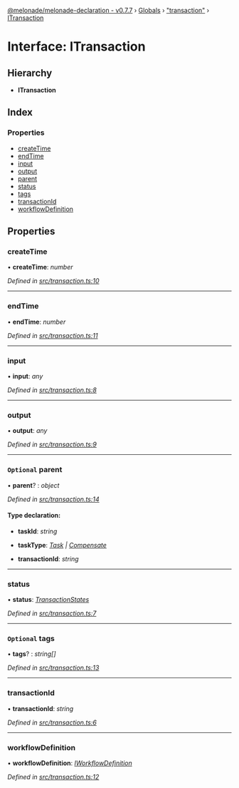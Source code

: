 [@melonade/melonade-declaration - v0.7.7](../README.md) › [Globals](../globals.md) › ["transaction"](../modules/_transaction_.md) › [ITransaction](_transaction_.itransaction.md)

# Interface: ITransaction

## Hierarchy

* **ITransaction**

## Index

### Properties

* [createTime](_transaction_.itransaction.md#createtime)
* [endTime](_transaction_.itransaction.md#endtime)
* [input](_transaction_.itransaction.md#input)
* [output](_transaction_.itransaction.md#output)
* [parent](_transaction_.itransaction.md#optional-parent)
* [status](_transaction_.itransaction.md#status)
* [tags](_transaction_.itransaction.md#optional-tags)
* [transactionId](_transaction_.itransaction.md#transactionid)
* [workflowDefinition](_transaction_.itransaction.md#workflowdefinition)

## Properties

###  createTime

• **createTime**: *number*

*Defined in [src/transaction.ts:10](https://github.com/devit-tel/melonade-declaration/blob/3e3ea40/src/transaction.ts#L10)*

___

###  endTime

• **endTime**: *number*

*Defined in [src/transaction.ts:11](https://github.com/devit-tel/melonade-declaration/blob/3e3ea40/src/transaction.ts#L11)*

___

###  input

• **input**: *any*

*Defined in [src/transaction.ts:8](https://github.com/devit-tel/melonade-declaration/blob/3e3ea40/src/transaction.ts#L8)*

___

###  output

• **output**: *any*

*Defined in [src/transaction.ts:9](https://github.com/devit-tel/melonade-declaration/blob/3e3ea40/src/transaction.ts#L9)*

___

### `Optional` parent

• **parent**? : *object*

*Defined in [src/transaction.ts:14](https://github.com/devit-tel/melonade-declaration/blob/3e3ea40/src/transaction.ts#L14)*

#### Type declaration:

* **taskId**: *string*

* **taskType**: *[Task](../enums/_task_.tasktypes.md#task) | [Compensate](../enums/_task_.tasktypes.md#compensate)*

* **transactionId**: *string*

___

###  status

• **status**: *[TransactionStates](../enums/_state_.transactionstates.md)*

*Defined in [src/transaction.ts:7](https://github.com/devit-tel/melonade-declaration/blob/3e3ea40/src/transaction.ts#L7)*

___

### `Optional` tags

• **tags**? : *string[]*

*Defined in [src/transaction.ts:13](https://github.com/devit-tel/melonade-declaration/blob/3e3ea40/src/transaction.ts#L13)*

___

###  transactionId

• **transactionId**: *string*

*Defined in [src/transaction.ts:6](https://github.com/devit-tel/melonade-declaration/blob/3e3ea40/src/transaction.ts#L6)*

___

###  workflowDefinition

• **workflowDefinition**: *[IWorkflowDefinition](_workflowdefinition_.iworkflowdefinition.md)*

*Defined in [src/transaction.ts:12](https://github.com/devit-tel/melonade-declaration/blob/3e3ea40/src/transaction.ts#L12)*
